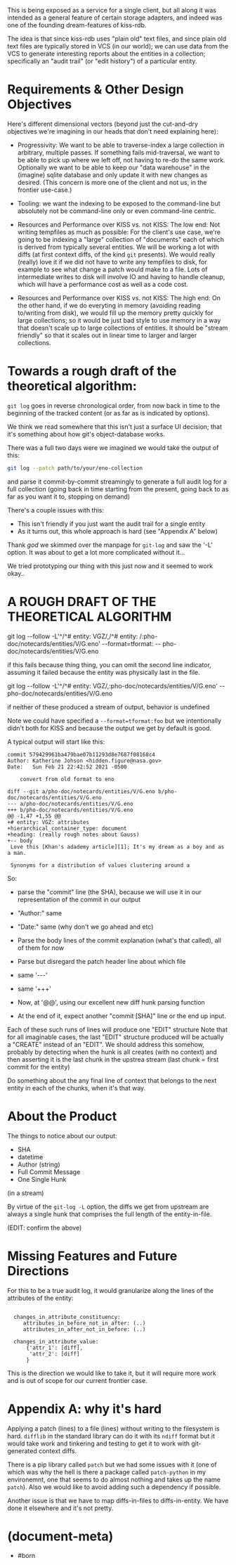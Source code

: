 This is being exposed as a service for a single client, but all along
it was intended as a general feature of certain storage adapters, and indeed
was one of the founding dream-features of kiss-rdb.

The idea is that since kiss-rdb uses "plain old" text files, and since
plain old text files are typically stored in VCS (in our world); we can
use data from the VCS to generate interesting reports about the entities
in a collection; specifically an "audit trail" (or "edit history") of
a particular entity.


# Requirements & Other Design Objectives

Here's different dimensional vectors (beyond just the cut-and-dry objectives
we're imagining in our heads that don't need explaining here):

- Progressivity: We want to be able to traverse-index a large collection
  in arbitrary, multiple passes. If something fails mid-traversal, we want
  to be able to pick up where we left off, not having to re-do the same work.
  Optionally we want to be able to keep our "data warehouse" in the (imagine)
  sqlite database and only update it with new changes as desired. (This
  concern is more one of the client and not us, in the frontier use-case.)

- Tooling: we want the indexing to be exposed to the command-line but
  absolutely not be command-line only or even command-line centric.

- Resources and Performance over KISS vs. not KISS: The low end: Not writing
  tempfiles as much as possible: For the client's use case, we're going to be
  indexing a "large" collection of "documents" each of which is derived from
  typically several entities. We will be working a lot with diffs (at first
  context diffs, of the kind `git` presents). We would really (really) love
  it if we did not have to write any tempfiles to disk, for example to see
  what change a patch would make to a file. Lots of intermediate writes to
  disk will involve IO and having to handle cleanup, which will have a
  performance cost as well as a code cost.

- Resources and Performance over KISS vs. not KISS: The high end: On the
  other hand, if we do everyting in memory (avoiding reading to/writing from
  disk), we would fill up the memory pretty quickly for large collections;
  so it would be just bad style to use memory in a way that doesn't scale
  up to large collections of entities. It should be "stream friendly" so that
  it scales out in linear time to larger and larger collections.



# Towards a rough draft of the theoretical algorithm:

`git log` goes in reverse chronological order, from now back in time to
the beginning of the tracked content (or as far as is indicated by options).

We think we read somewhere that this isn't just a surface UI decision; that
it's something about how git's object-database works.

There was a full two days were we imagined we would take the output of this:

```bash
git log --patch path/to/your/eno-collection
```

and parse it commit-by-commit streamingly to generate a full audit log for
a full collection (going back in time starting from the present, going back
to as far as you want it to, stopping on demand)

There's a couple issues with this:

- This isn't friendly if you just want the audit trail for a single entity
- As it turns out, this whole approach is hard (see "Appendix A" below)

Thank *_god_* we skimmed over the manpage for `git-log` and saw the
'-L' option. It was about to get a lot more complicated without it…

We tried prototyping our thing with this just now and it seemed to work okay..


# A ROUGH DRAFT OF THE THEORETICAL ALGORITHM

git log --follow -L'^/^# entity: VGZ/,/^# entity: /:pho-doc/notecards/entities/V/G.eno' --format=tformat: -- pho-doc/notecards/entities/V/G.eno

if this fails because thing thing, you can omit the second line indicator,
assuming it failed because the entity was physically last in the file.

git log --follow -L'^/^# entity: VGZ/,:pho-doc/notecards/entities/V/G.eno' -- pho-doc/notecards/entities/V/G.eno

if neither of these produced a stream of output, behavior is undefined

Note we could have specified a `--format=tformat:foo` but we intentionally
didn't both for KISS and because the output we get by default is good.


A typical output will start like this:

```
commit 579429961ba479bae07b11293d8e7687f08168c4
Author: Katherine Johson <hidden.figure@nasa.gov>
Date:   Sun Feb 21 22:42:52 2021 -0500

    convert from old format to eno

diff --git a/pho-doc/notecards/entities/V/G.eno b/pho-doc/notecards/entities/V/G.eno
--- a/pho-doc/notecards/entities/V/G.eno
+++ b/pho-doc/notecards/entities/V/G.eno
@@ -1,47 +1,55 @@
+# entity: VGZ: attributes
+hierarchical_container_type: document
+heading: (really rough notes about Gauss)
+-- body
 Love this [Khan's adademy article][1]; It's my dream as a boy and as a man.

 Synonyms for a distribution of values clustering around a

```

So:

- parse the "commit" line (the SHA), because we will use it in our
  representation of the commit in our output
- "Author:" same
- "Date:" same (why don't we go ahead and etc)

- Parse the body lines of the commit explanation (what's that called),
  all of them for now

- Parse but disregard the patch header line about which file
- same '---'
- same '+++'

- Now, at '@@', using our excellent new diff hunk parsing function

- At the end of it, expect another "commit [SHA]" line or the end up input.


Each of these such runs of lines will produce one "EDIT" structure
Note that for all imaginable cases, the last "EDIT" structure produced
will be actually a "CREATE" instead of an "EDIT". We should address this
somehow, probably by detecting when the hunk is all creates (with no
context) and then asserting it is the last chunk in the upstrea stream
(last chunk = first commit for the entity)

Do something about the any final line of context that belongs to the
next entity in each of the chunks, when it's that way.


# About the Product

The things to notice about our output:

- SHA
- datetime
- Author (string)
- Full Commit Message
- One Single Hunk

(in a stream)

By virtue of the `git-log -L` option, the diffs we get from upstream are
always a single hunk that comprises the full length of the entity-in-file.

(EDIT: confirm the above)


# Missing Features and Future Directions

For this to be a true audit log, it would granularize along the lines of
the attributes of the entity:

```

  changes_in_attribute_constituency:
     attributes_in_before_not_in_after: (..)
     attributes_in_after_not_in_before: (..)

  changes_in_attribute_value:
      {'attr_1': [diff],
       'attr_2': [diff]
      }
```

This is the direction we would like to take it, but it will require more
work and is out of scope for our current frontier case.



# Appendix A: why it's hard

Applying a patch (lines) to a file (lines) without writing to the filesystem
is hard. `difflib` in the standard library can do it with its `ndiff` format
but it would take work and tinkering and testing to get it to work with
git-generated context diffs.

There is a pip library called `patch` but we had some issues with it
(one of which was why the hell is there a package called `patch-python`
in my environemnt, one that seems to do almost nothing and takes up the
name `patch`). Also we would like to avoid adding such a dependency if
possible.

Another issue is that we have to map diffs-in-files to diffs-in-entity.
We have done it elsewhere and it's not pretty.



# (document-meta)

- #born
